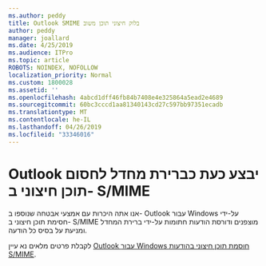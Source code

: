 ```yaml
---
ms.author: peddy
title: Outlook SMIME בלוק חיצוני תוכן משוב
author: peddy
manager: joallard
ms.date: 4/25/2019
ms.audience: ITPro
ms.topic: article
ROBOTS: NOINDEX, NOFOLLOW
localization_priority: Normal
ms.custom: 1800028
ms.assetid: ''
ms.openlocfilehash: 4abcd1dff46fb84b7408e4e325864a5ead2e4689
ms.sourcegitcommit: 60bc3cccd1aa81340143cd27c597bb97351ecadb
ms.translationtype: MT
ms.contentlocale: he-IL
ms.lasthandoff: 04/26/2019
ms.locfileid: "33346016"
---
```

# <a name="outlook-will-now-default-block-external-content-in-smime"></a>Outlook יבצע כעת כברירת מחדל לחסום תוכן חיצוני ב- S/MIME
אנו אתה היכרות עם אמצעי אבטחה שנוספו ב- Outlook עבור Windows על-ידי חסימת תוכן חיצוני ב- S/MIME מוצפנים ודורסת הודעות חתומות על-ידי ברירת המחדל ומניעת על בסיס כל הודעה.

לקבלת פרטים מלאים נא עיין [Outlook עבור Windows חוסמת תוכן חיצוני בהודעות S/MIME](https://support.office.com/article/2d3a4af1-fe41-475f-a888-fc7b997d112e). 